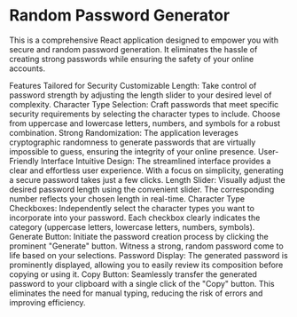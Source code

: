 # Random Password Generator
This is a comprehensive React application designed to empower you with secure and random password generation.  It eliminates the hassle of creating strong passwords while ensuring the safety of your online accounts.

Features Tailored for Security
Customizable Length: Take control of password strength by adjusting the length slider to your desired level of complexity.
Character Type Selection: Craft passwords that meet specific security requirements by selecting the character types to include. Choose from uppercase and lowercase letters, numbers, and symbols for a robust combination.
Strong Randomization: The application leverages cryptographic randomness to generate passwords that are virtually impossible to guess, ensuring the integrity of your online presence.
User-Friendly Interface
Intuitive Design: The streamlined interface provides a clear and effortless user experience. With a focus on simplicity, generating a secure password takes just a few clicks.
Length Slider: Visually adjust the desired password length using the convenient slider. The corresponding number reflects your chosen length in real-time.
Character Type Checkboxes: Independently select the character types you want to incorporate into your password. Each checkbox clearly indicates the category (uppercase letters, lowercase letters, numbers, symbols).
Generate Button: Initiate the password creation process by clicking the prominent "Generate" button. Witness a strong, random password come to life based on your selections.
Password Display: The generated password is prominently displayed, allowing you to easily review its composition before copying or using it.
Copy Button: Seamlessly transfer the generated password to your clipboard with a single click of the "Copy" button. This eliminates the need for manual typing, reducing the risk of errors and improving efficiency.
